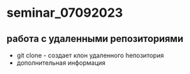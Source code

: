 ﻿# seminar_07092023
## работа с удаленными репозиториями
 * git clone - создает клон удаленного hепозитория 
 * дополнительная информация